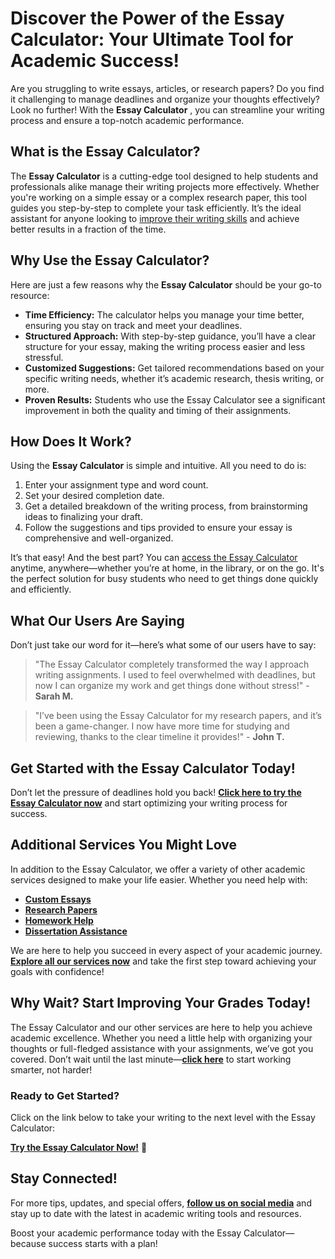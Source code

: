 # Discover the Power of the Essay Calculator: Your Ultimate Tool for Academic Success!

Are you struggling to write essays, articles, or research papers? Do you find it challenging to manage deadlines and organize your thoughts effectively? Look no further! With the **Essay Calculator** , you can streamline your writing process and ensure a top-notch academic performance.

## What is the Essay Calculator?

The **Essay Calculator** is a cutting-edge tool designed to help students and professionals alike manage their writing projects more effectively. Whether you're working on a simple essay or a complex research paper, this tool guides you step-by-step to complete your task efficiently. It’s the ideal assistant for anyone looking to [improve their writing skills](https://tinyurl.com/topessay?keyword=essay+calculator) and achieve better results in a fraction of the time.

## Why Use the Essay Calculator?

Here are just a few reasons why the **Essay Calculator** should be your go-to resource:

- **Time Efficiency:** The calculator helps you manage your time better, ensuring you stay on track and meet your deadlines.
- **Structured Approach:** With step-by-step guidance, you’ll have a clear structure for your essay, making the writing process easier and less stressful.
- **Customized Suggestions:** Get tailored recommendations based on your specific writing needs, whether it’s academic research, thesis writing, or more.
- **Proven Results:** Students who use the Essay Calculator see a significant improvement in both the quality and timing of their assignments.

## How Does It Work?

Using the **Essay Calculator** is simple and intuitive. All you need to do is:

1. Enter your assignment type and word count.
2. Set your desired completion date.
3. Get a detailed breakdown of the writing process, from brainstorming ideas to finalizing your draft.
4. Follow the suggestions and tips provided to ensure your essay is comprehensive and well-organized.

It’s that easy! And the best part? You can [access the Essay Calculator](https://tinyurl.com/topessay?keyword=essay+calculator) anytime, anywhere—whether you’re at home, in the library, or on the go. It's the perfect solution for busy students who need to get things done quickly and efficiently.

## What Our Users Are Saying

Don’t just take our word for it—here’s what some of our users have to say:

> "The Essay Calculator completely transformed the way I approach writing assignments. I used to feel overwhelmed with deadlines, but now I can organize my work and get things done without stress!" - **Sarah M.**

> "I’ve been using the Essay Calculator for my research papers, and it’s been a game-changer. I now have more time for studying and reviewing, thanks to the clear timeline it provides!" - **John T.**

## Get Started with the Essay Calculator Today!

Don’t let the pressure of deadlines hold you back! [**Click here to try the Essay Calculator now**](https://tinyurl.com/topessay?keyword=essay+calculator) and start optimizing your writing process for success.

## Additional Services You Might Love

In addition to the Essay Calculator, we offer a variety of other academic services designed to make your life easier. Whether you need help with:

- [**Custom Essays**](https://tinyurl.com/topessay?keyword=essay+calculator)
- [**Research Papers**](https://tinyurl.com/topessay?keyword=essay+calculator)
- [**Homework Help**](https://tinyurl.com/topessay?keyword=essay+calculator)
- [**Dissertation Assistance**](https://tinyurl.com/topessay?keyword=essay+calculator)

We are here to help you succeed in every aspect of your academic journey. [**Explore all our services now**](https://tinyurl.com/topessay?keyword=essay+calculator) and take the first step toward achieving your goals with confidence!

## Why Wait? Start Improving Your Grades Today!

The Essay Calculator and our other services are here to help you achieve academic excellence. Whether you need a little help with organizing your thoughts or full-fledged assistance with your assignments, we’ve got you covered. Don’t wait until the last minute—[**click here**](https://tinyurl.com/topessay?keyword=essay+calculator) to start working smarter, not harder!

### Ready to Get Started?

Click on the link below to take your writing to the next level with the Essay Calculator:

[**Try the Essay Calculator Now!**](https://tinyurl.com/topessay?keyword=essay+calculator) 🚀

## Stay Connected!

For more tips, updates, and special offers, [**follow us on social media**](https://tinyurl.com/topessay?keyword=essay+calculator) and stay up to date with the latest in academic writing tools and resources.

Boost your academic performance today with the Essay Calculator—because success starts with a plan!
